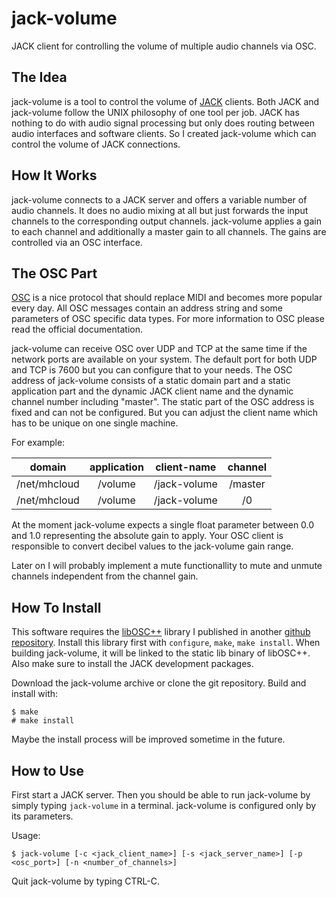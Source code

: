 jack-volume
===========

JACK client for controlling the volume of multiple audio channels via OSC.

The Idea
--------

jack-volume is a tool to control the volume of [JACK](http://jackaudio.org/ "JACK Website") clients. Both JACK and jack-volume follow the UNIX philosophy of one tool per job. JACK has nothing to do with audio signal processing but only does routing between audio interfaces and software clients. So I created jack-volume which can control the volume of JACK connections.

How It Works
------------

jack-volume connects to a JACK server and offers a variable number of audio channels. It does no audio mixing at all but just forwards the input channels to the corresponding output channels. jack-volume applies a gain to each channel and additionally a master gain to all channels. The gains are controlled via an OSC interface.

The OSC Part
------------

[OSC](http://en.wikipedia.org/wiki/Open_Sound_Control "Wikipedia - OSC") is a nice protocol that should replace MIDI and becomes more popular every day. All OSC messages contain an address string and some parameters of OSC specific data types. For more information to OSC please read the official documentation.

jack-volume can receive OSC over UDP and TCP at the same time if the network ports are available on your system. The default port for both UDP and TCP is 7600 but you can configure that to your needs.
The OSC address of jack-volume consists of a static domain part and a static application part and the dynamic JACK client name and the dynamic channel number including "master".
The static part of the OSC address is fixed and can not be configured. But you can adjust the client name which has to be unique on one single machine.

For example:

|    domain    | application |  client-name | channel |
|:------------:|:-----------:|:------------:|:-------:|
| /net/mhcloud |   /volume   | /jack-volume | /master |
| /net/mhcloud |   /volume   | /jack-volume | /0      |

At the moment jack-volume expects a single float parameter between 0.0 and 1.0 representing the absolute gain to apply. Your OSC client is responsible to convert decibel values to the jack-volume gain range.

Later on I will probably implement a mute functionallity to mute and unmute channels independent from the channel gain.

How To Install
--------------

This software requires the [libOSC++](https://github.com/voidseg/libOSCpp) library I published in another [github repository](https://github.com/voidseg/libOSCpp). Install this library first with `configure`, `make`, `make install`. When building jack-volume, it will be linked to the static lib binary of libOSC++. Also make sure to install the JACK development packages.

Download the jack-volume archive or clone the git repository. Build and install with:

```
$ make
# make install
```

Maybe the install process will be improved sometime in the future.

How to Use
----------
First start a JACK server. Then you should be able to run jack-volume by simply typing `jack-volume` in a terminal. jack-volume is configured only by its parameters.

Usage:

`$ jack-volume [-c <jack_client_name>] [-s <jack_server_name>] [-p <osc_port>] [-n <number_of_channels>]`

Quit jack-volume by typing CTRL-C.
